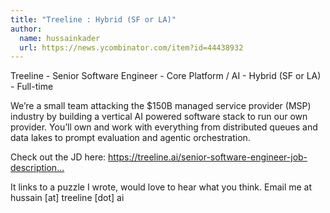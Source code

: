 ```yaml
---
title: "Treeline : Hybrid (SF or LA)"
author:
  name: hussainkader
  url: https://news.ycombinator.com/item?id=44438932
---
```

Treeline - Senior Software Engineer - Core Platform &#x2F; AI - Hybrid (SF or LA) - Full-time

We’re a small team attacking the $150B managed service provider (MSP) industry by building a vertical AI powered software stack to run our own provider. You’ll own and work with everything from distributed queues and data lakes to prompt evaluation and agentic orchestration.

Check out the JD here: <a href="https:&#x2F;&#x2F;treeline.ai&#x2F;senior-software-engineer-job-description.pdf" rel="nofollow">https:&#x2F;&#x2F;treeline.ai&#x2F;senior-software-engineer-job-description...</a>

It links to a puzzle I wrote, would love to hear what you think. Email me at hussain [at] treeline [dot] ai
<JobApplication />
